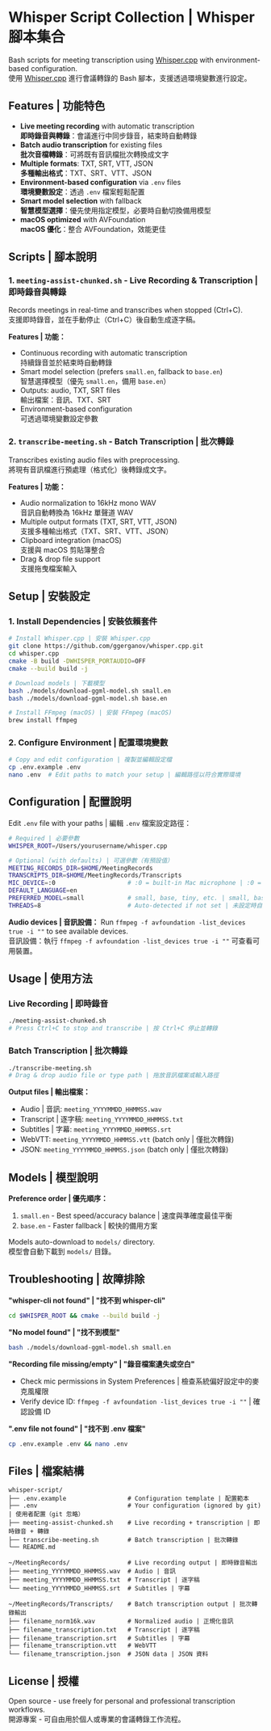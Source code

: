 # Whisper Script Collection | Whisper 腳本集合

Bash scripts for meeting transcription using [Whisper.cpp](https://github.com/ggerganov/whisper.cpp) with environment-based configuration.  
使用 [Whisper.cpp](https://github.com/ggerganov/whisper.cpp) 進行會議轉錄的 Bash 腳本，支援透過環境變數進行設定。

## Features | 功能特色

- **Live meeting recording** with automatic transcription  
  **即時錄音與轉錄**：會議進行中同步錄音，結束時自動轉錄
- **Batch audio transcription** for existing files  
  **批次音檔轉錄**：可將既有音訊檔批次轉換成文字
- **Multiple formats**: TXT, SRT, VTT, JSON  
  **多種輸出格式**：TXT、SRT、VTT、JSON
- **Environment-based configuration** via `.env` files  
  **環境變數設定**：透過 `.env` 檔案輕鬆配置
- **Smart model selection** with fallback  
  **智慧模型選擇**：優先使用指定模型，必要時自動切換備用模型
- **macOS optimized** with AVFoundation  
  **macOS 優化**：整合 AVFoundation，效能更佳

## Scripts | 腳本說明

### 1. `meeting-assist-chunked.sh` - Live Recording & Transcription | 即時錄音與轉錄
Records meetings in real-time and transcribes when stopped (Ctrl+C).  
支援即時錄音，並在手動停止（Ctrl+C）後自動生成逐字稿。

**Features | 功能：**
- Continuous recording with automatic transcription  
  持續錄音並於結束時自動轉錄
- Smart model selection (prefers `small.en`, fallback to `base.en`)  
  智慧選擇模型（優先 `small.en`，備用 `base.en`）
- Outputs: audio, TXT, SRT files  
  輸出檔案：音訊、TXT、SRT
- Environment-based configuration  
  可透過環境變數設定參數

### 2. `transcribe-meeting.sh` - Batch Transcription | 批次轉錄
Transcribes existing audio files with preprocessing.  
將現有音訊檔進行預處理（格式化）後轉錄成文字。

**Features | 功能：**
- Audio normalization to 16kHz mono WAV  
  音訊自動轉換為 16kHz 單聲道 WAV
- Multiple output formats (TXT, SRT, VTT, JSON)  
  支援多種輸出格式（TXT、SRT、VTT、JSON）
- Clipboard integration (macOS)  
  支援與 macOS 剪貼簿整合
- Drag & drop file support  
  支援拖曳檔案輸入

## Setup | 安裝設定

### 1. Install Dependencies | 安裝依賴套件

```bash
# Install Whisper.cpp | 安裝 Whisper.cpp
git clone https://github.com/ggerganov/whisper.cpp.git
cd whisper.cpp
cmake -B build -DWHISPER_PORTAUDIO=OFF
cmake --build build -j

# Download models | 下載模型
bash ./models/download-ggml-model.sh small.en
bash ./models/download-ggml-model.sh base.en

# Install FFmpeg (macOS) | 安裝 FFmpeg (macOS)
brew install ffmpeg
```

### 2. Configure Environment | 配置環境變數

```bash
# Copy and edit configuration | 複製並編輯設定檔
cp .env.example .env
nano .env  # Edit paths to match your setup | 編輯路徑以符合實際環境
```

## Configuration | 配置說明

Edit `.env` file with your paths | 編輯 `.env` 檔案設定路徑：

```bash
# Required | 必要參數
WHISPER_ROOT=/Users/yourusername/whisper.cpp

# Optional (with defaults) | 可選參數（有預設值）
MEETING_RECORDS_DIR=$HOME/MeetingRecords
TRANSCRIPTS_DIR=$HOME/MeetingRecords/Transcripts
MIC_DEVICE=:0                    # :0 = built-in Mac microphone | :0 = Mac 內建麥克風
DEFAULT_LANGUAGE=en
PREFERRED_MODEL=small            # small, base, tiny, etc. | small, base, tiny 等
THREADS=8                        # Auto-detected if not set | 未設定時自動偵測
```

**Audio devices | 音訊設備：** Run `ffmpeg -f avfoundation -list_devices true -i ""` to see available devices.  
音訊設備：執行 `ffmpeg -f avfoundation -list_devices true -i ""` 可查看可用裝置。

## Usage | 使用方法

### Live Recording | 即時錄音
```bash
./meeting-assist-chunked.sh
# Press Ctrl+C to stop and transcribe | 按 Ctrl+C 停止並轉錄
```

### Batch Transcription | 批次轉錄
```bash
./transcribe-meeting.sh
# Drag & drop audio file or type path | 拖放音訊檔案或輸入路徑
```

**Output files | 輸出檔案：**
- Audio | 音訊: `meeting_YYYYMMDD_HHMMSS.wav`
- Transcript | 逐字稿: `meeting_YYYYMMDD_HHMMSS.txt`
- Subtitles | 字幕: `meeting_YYYYMMDD_HHMMSS.srt`
- WebVTT: `meeting_YYYYMMDD_HHMMSS.vtt` (batch only | 僅批次轉錄)
- JSON: `meeting_YYYYMMDD_HHMMSS.json` (batch only | 僅批次轉錄)

## Models | 模型說明

**Preference order | 優先順序：**
1. `small.en` - Best speed/accuracy balance | 速度與準確度最佳平衡
2. `base.en` - Faster fallback | 較快的備用方案

Models auto-download to `models/` directory.  
模型會自動下載到 `models/` 目錄。

## Troubleshooting | 故障排除

**"whisper-cli not found" | "找不到 whisper-cli"**
```bash
cd $WHISPER_ROOT && cmake --build build -j
```

**"No model found" | "找不到模型"**
```bash
bash ./models/download-ggml-model.sh small.en
```

**"Recording file missing/empty" | "錄音檔案遺失或空白"**
- Check mic permissions in System Preferences | 檢查系統偏好設定中的麥克風權限
- Verify device ID: `ffmpeg -f avfoundation -list_devices true -i ""` | 確認設備 ID

**".env file not found" | "找不到 .env 檔案"**
```bash
cp .env.example .env && nano .env
```

## Files | 檔案結構

```
whisper-script/
├── .env.example                 # Configuration template | 配置範本
├── .env                         # Your configuration (ignored by git) | 使用者配置（git 忽略）
├── meeting-assist-chunked.sh    # Live recording + transcription | 即時錄音 + 轉錄
├── transcribe-meeting.sh        # Batch transcription | 批次轉錄
└── README.md

~/MeetingRecords/                # Live recording output | 即時錄音輸出
├── meeting_YYYYMMDD_HHMMSS.wav  # Audio | 音訊
├── meeting_YYYYMMDD_HHMMSS.txt  # Transcript | 逐字稿
└── meeting_YYYYMMDD_HHMMSS.srt  # Subtitles | 字幕

~/MeetingRecords/Transcripts/    # Batch transcription output | 批次轉錄輸出
├── filename_norm16k.wav         # Normalized audio | 正規化音訊
├── filename_transcription.txt   # Transcript | 逐字稿
├── filename_transcription.srt   # Subtitles | 字幕
├── filename_transcription.vtt   # WebVTT
└── filename_transcription.json  # JSON data | JSON 資料

```
## License | 授權

Open source - use freely for personal and professional transcription workflows.  
開源專案 - 可自由用於個人或專業的會議轉錄工作流程。